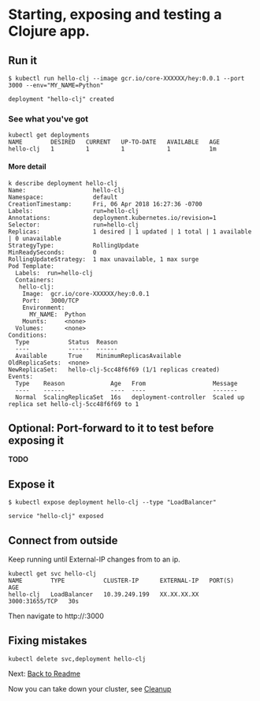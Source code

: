 # Starting, exposing and testing a Clojure app.

## Run it

``` console
$ kubectl run hello-clj --image gcr.io/core-XXXXXX/hey:0.0.1 --port 3000 --env="MY_NAME=Python"

deployment "hello-clj" created
```

### See what you've got

``` console
kubectl get deployments
NAME        DESIRED   CURRENT   UP-TO-DATE   AVAILABLE   AGE
hello-clj   1         1         1            1           1m
```

#### More detail

``` console
k describe deployment hello-clj
Name:                   hello-clj
Namespace:              default
CreationTimestamp:      Fri, 06 Apr 2018 16:27:36 -0700
Labels:                 run=hello-clj
Annotations:            deployment.kubernetes.io/revision=1
Selector:               run=hello-clj
Replicas:               1 desired | 1 updated | 1 total | 1 available | 0 unavailable
StrategyType:           RollingUpdate
MinReadySeconds:        0
RollingUpdateStrategy:  1 max unavailable, 1 max surge
Pod Template:
  Labels:  run=hello-clj
  Containers:
   hello-clj:
    Image:  gcr.io/core-XXXXXX/hey:0.0.1
    Port:   3000/TCP
    Environment:
      MY_NAME:  Python
    Mounts:     <none>
  Volumes:      <none>
Conditions:
  Type           Status  Reason
  ----           ------  ------
  Available      True    MinimumReplicasAvailable
OldReplicaSets:  <none>
NewReplicaSet:   hello-clj-5cc48f6f69 (1/1 replicas created)
Events:
  Type    Reason             Age   From                   Message
  ----    ------             ----  ----                   -------
  Normal  ScalingReplicaSet  16s   deployment-controller  Scaled up replica set hello-clj-5cc48f6f69 to 1
```

## Optional: Port-forward to it to test before exposing it

**TODO**

## Expose it

``` console
$ kubectl expose deployment hello-clj --type "LoadBalancer"

service "hello-clj" exposed
```

## Connect from outside

Keep running until External-IP changes from <pending> to an ip.

``` console
kubectl get svc hello-clj
NAME        TYPE           CLUSTER-IP      EXTERNAL-IP   PORT(S)          AGE
hello-clj   LoadBalancer   10.39.249.199   XX.XX.XX.XX   3000:31655/TCP   30s
```

Then navigate to http://<External-IP>:3000

## Fixing mistakes
``` console
kubectl delete svc,deployment hello-clj
```

Next: [Back to Readme](../README.md)

Now you can take down your cluster, see [Cleanup](99-cleanup.md)
